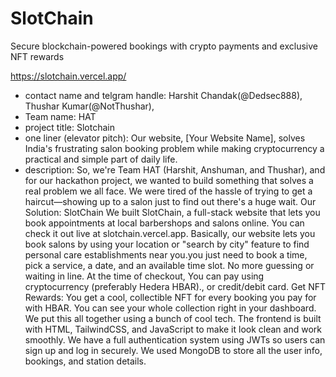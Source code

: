 # SlotChain
Secure blockchain-powered bookings with crypto payments and exclusive NFT rewards

https://slotchain.vercel.app/
* contact name and telgram handle: Harshit Chandak(@Dedsec888), Thushar Kumar(@NotThushar), 
* Team name: HAT
* project title: Slotchain
* one liner (elevator pitch): Our website, [Your Website Name], solves India's frustrating salon booking problem while making cryptocurrency a practical and simple part of daily life.
* description: So, we're Team HAT (Harshit, Anshuman, and Thushar), and for our hackathon project, we wanted to build something that solves a real problem we all face. We were tired of the hassle of trying to get a    haircut—showing up to a salon just to find out there's a huge wait.
Our Solution: SlotChain
We built SlotChain, a full-stack website that lets you book appointments at local barbershops and salons online. You can check it out live at slotchain.vercel.app.
Basically, our website lets you book salons by using your location or "search by city" feature to find personal care establishments near you.you just need to book a time, pick a service, a date, and an available time slot. No more guessing or waiting in line.
At the time of checkout, You can pay using cryptocurrency (preferably Hedera HBAR)., or credit/debit card.
Get NFT Rewards: You get a cool, collectible NFT for every booking you pay for with HBAR. You can see your whole collection right in your dashboard.
We put this all together using a bunch of cool tech. The frontend is built with HTML, TailwindCSS, and JavaScript to make it look clean and work smoothly.
We have a full authentication system using JWTs so users can sign up and log in securely.
We used MongoDB to store all the user info, bookings, and station details.

